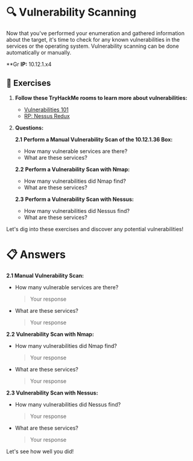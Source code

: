 # 🔍 Vulnerability Scanning

Now that you've performed your enumeration and gathered information about the target, it's time to check for any known vulnerabilities in the services or the operating system. Vulnerability scanning can be done automatically or manually.

**Gr
**IP:** 10.12.1.x4

## 🚀 Exercises

1. **Follow these TryHackMe rooms to learn more about vulnerabilities:**
   - [Vulnerabilities 101](https://tryhackme.com/room/vulnerabilities101)
   - [RP: Nessus Redux](https://tryhackme.com/room/rpnessusredux)

2. **Questions:**

    **2.1** **Perform a Manual Vulnerability Scan of the 10.12.1.36 Box:**
    - How many vulnerable services are there?
    - What are these services?

    **2.2** **Perform a Vulnerability Scan with Nmap:**
    - How many vulnerabilities did Nmap find?
    - What are these services?

    **2.3** **Perform a Vulnerability Scan with Nessus:**
    - How many vulnerabilities did Nessus find?
    - What are these services?

Let's dig into these exercises and discover any potential vulnerabilities!

# 📋 Answers

**2.1 Manual Vulnerability Scan:**
- How many vulnerable services are there?
    > Your response 
- What are these services?
    > Your response 

**2.2 Vulnerability Scan with Nmap:**
- How many vulnerabilities did Nmap find?
    > Your response 
- What are these services?
    > Your response 

**2.3 Vulnerability Scan with Nessus:**
- How many vulnerabilities did Nessus find?
    > Your response 
- What are these services?
    > Your response 

Let's see how well you did!